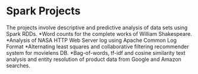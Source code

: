 # Spark Projects
The projects involve descriptive and predictive analysis of data sets using Spark RDDs.
*Word counts for the complete works of William Shakespeare.
*Analysis of NASA HTTP Web Server log using Apache Common Log Format
*Alternating least squares and collaborative filtering recommender system for movielens DB.
*Bag-of-words, tf-idf and cosine similarity text analysis and entity resolution of product data from Google and Amazon searches.

